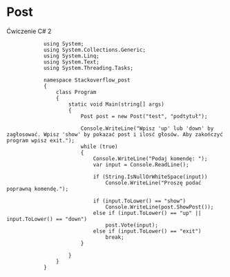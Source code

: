 # Post
Ćwiczenie C# 2

                using System;
                using System.Collections.Generic;
                using System.Linq;
                using System.Text;
                using System.Threading.Tasks;

                namespace Stackoverflow_post
                {
                    class Program
                    {
                        static void Main(string[] args)
                        {
                            Post post = new Post("test", "podtytuł");

                            Console.WriteLine("Wpisz 'up' lub 'down' by zagłosować. Wpisz 'show' by pokazać post i ilosć głosów. Aby zakończyć program wpisz exit.");
                            while (true)
                            {
                                Console.WriteLine("Podaj komendę: ");
                                var input = Console.ReadLine();

                                if (String.IsNullOrWhiteSpace(input))
                                    Console.WriteLine("Proszę podać poprawną komendę.");

                                if (input.ToLower() == "show")
                                    Console.WriteLine(post.ShowPost());
                                else if (input.ToLower() == "up" || input.ToLower() == "down")
                                    post.Vote(input);
                                else if (input.ToLower() == "exit")
                                    break;
                            }

                        }
                    }
                }

